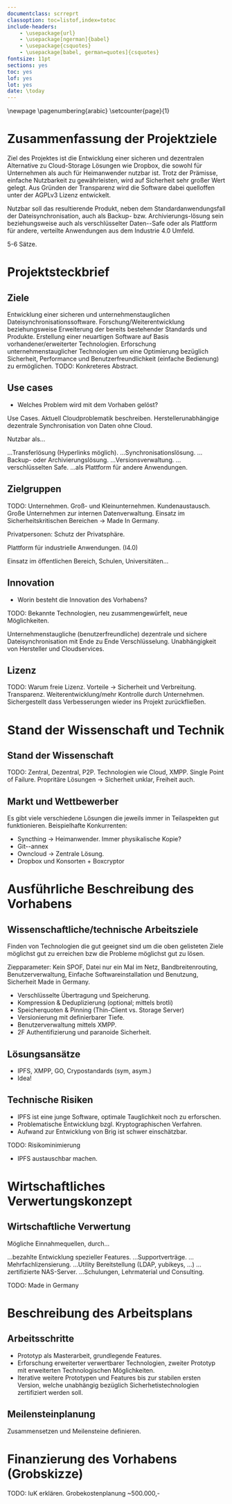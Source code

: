 ```yaml
---
documentclass: scrreprt
classoption: toc=listof,index=totoc 
include-headers:
    - \usepackage{url} 
    - \usepackage[ngerman]{babel}
    - \usepackage{csquotes}
    - \usepackage[babel, german=quotes]{csquotes}
fontsize: 11pt
sections: yes
toc: yes
lof: yes
lot: yes
date: \today
---
```


\newpage
\pagenumbering{arabic} 
\setcounter{page}{1}

# Zusammenfassung der Projektziele

Ziel des Projektes ist die Entwicklung einer sicheren und dezentralen
Alternative zu Cloud-Storage Lösungen wie Dropbox, die sowohl für Unternehmen
als auch für Heimanwender nutzbar ist. Trotz der Prämisse, einfache Nutzbarkeit
zu gewährleisten, wird auf Sicherheit sehr großer Wert gelegt.  Aus Gründen der
Transparenz wird die Software dabei quelloffen unter der AGPLv3 Lizenz
entwickelt. 

Nutzbar soll das resultierende Produkt, neben dem Standardanwendungsfall der
Dateisynchronisation, auch als Backup- bzw. Archivierungs-lösung sein
beziehungsweise auch als verschlüsselter Daten--Safe oder als Plattform für
andere, verteilte Anwendungen aus dem Industrie 4.0 Umfeld.

5-6 Sätze.

# Projektsteckbrief

## Ziele

Entwicklung einer sicheren und unternehmenstauglichen
Dateisynchronisationssoftware. Forschung/Weiterentwicklung beziehungsweise
Erweiterung der bereits bestehender Standards und Produkte. Erstellung einer
neuartigen Software auf Basis vorhandener/erweiterter Technologien. Erforschung
unternehmenstauglicher Technologien um eine Optimierung bezüglich Sicherheit,
Performance und Benutzerfreundlichkeit (einfache Bedienung) zu ermöglichen.
TODO: Konkreteres Abstract.

## Use cases

* Welches Problem wird mit dem Vorhaben gelöst?  

Use Cases. Aktuell Cloudproblematik beschreiben. Herstellerunabhängige
dezentrale Synchronisation von Daten ohne Cloud. 

Nutzbar als…

…Transferlösung (Hyperlinks möglich).
…Synchronisationslösung.
…Backup- oder Archivierungslösung.
…Versionsverwaltung.
…verschlüsselten Safe.
…als Plattform für andere Anwendungen.

## Zielgruppen

TODO: Unternehmen. Groß- und Kleinunternehmen. Kundenaustausch. Große
Unternehmen zur internen Datenverwaltung. Einsatz im Sicherheitskritischen
Bereichen -> Made In Germany.

Privatpersonen: Schutz der Privatsphäre. 

Plattform für industrielle Anwendungen. (I4.0)

Einsatz im öffentlichen Bereich, Schulen, Universitäten...

## Innovation

* Worin besteht die Innovation des Vorhabens?

TODO: Bekannte Technologien, neu zusammengewürfelt, neue Möglichkeiten.

Unternehmenstaugliche (benutzerfreundliche) dezentrale und sichere
Dateisynchronisation  mit Ende zu Ende Verschlüsselung. Unabhängigkeit von
Hersteller und Cloudservices.

## Lizenz

TODO: Warum freie Lizenz. Vorteile -> Sicherheit und Verbreitung. Transparenz.
Weiterentwicklung/mehr Kontrolle durch Unternehmen. Sichergestellt dass
Verbesserungen wieder ins Projekt zurückfließen.


# Stand der Wissenschaft und Technik

## Stand der Wissenschaft

TODO: Zentral, Dezentral, P2P. Technologien wie Cloud, XMPP. Single Point of
Failure. Propritäre Lösungen -> Sicherheit unklar, Freiheit auch.

## Markt und Wettbewerber

Es gibt viele verschiedene Lösungen die jeweils immer in Teilaspekten gut
funktionieren. Beispielhafte Konkurrenten:

* Syncthing -> Heimanwender. Immer physikalische Kopie?
* Git--annex
* Owncloud -> Zentrale Lösung.
* Dropbox und Konsorten + Boxcryptor


# Ausführliche Beschreibung des Vorhabens

## Wissenschaftliche/technische Arbeitsziele

Finden von Technologien die gut geeignet sind um die oben gelisteten Ziele
möglichst gut zu erreichen bzw die Probleme möglichst gut zu lösen.

Ziepparameter: Kein SPOF, Datei nur ein Mal im Netz, Bandbreitenrouting,
Benutzerverwaltung, Einfache Softwareinstallation und Benutzung, Sicherheit Made
in Germany.

* Verschlüsselte Übertragung und Speicherung.
* Kompression & Deduplizierung (optional; mittels brotli)
* Speicherquoten & Pinning (Thin-Client vs. Storage Server)
* Versionierung mit definierbarer Tiefe.
* Benutzerverwaltung mittels XMPP.
* 2F Authentifizierung und paranoide Sicherheit.

## Lösungsansätze

* IPFS, XMPP, GO, Crypostandards (sym, asym.)
* Idea!

## Technische Risiken 

* IPFS ist eine junge Software, optimale Tauglichkeit noch zu erforschen.
* Problematische Entwicklung bzgl. Kryptographischen Verfahren.
* Aufwand zur Entwicklung von Brig ist schwer einschätzbar.

TODO: Risikominimierung

* IPFS austauschbar machen. 

# Wirtschaftliches Verwertungskonzept

## Wirtschaftliche Verwertung 

Mögliche Einnahmequellen, durch…

…bezahlte Entwicklung spezieller Features.
…Supportverträge.
…Mehrfachlizensierung.
…Utility Bereitstellung (LDAP, yubikeys, …)
…zertifizierte NAS-Server.
…Schulungen, Lehrmaterial und Consulting.

TODO: Made in Germany

# Beschreibung des Arbeitsplans

## Arbeitsschritte

* Prototyp als Masterarbeit, grundlegende Features.
* Erforschung erweiterter verwertbarer Technologien, zweiter Prototyp mit
  erweiterten Technologischen Möglichkeiten.
* Iterative weitere Prototypen und Features bis zur stabilen ersten Version,
  welche unabhängig bezüglich Sicherhetistechnologien zertifiziert werden soll.

## Meilensteinplanung

Zusammensetzen und Meilensteine definieren.

# Finanzierung des Vorhabens (Grobskizze)

TODO: IuK erklären. Grobekostenplanung ~500.000,-
